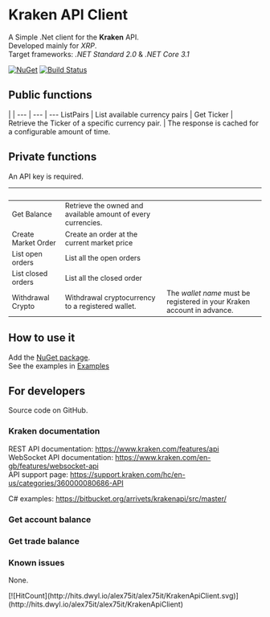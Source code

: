 # Kraken API Client

A Simple .Net client for the **Kraken** API.  
Developed mainly for _XRP_.  
Target frameworks: _.NET Standard 2.0_ & _.NET Core 3.1_

[![NuGet](https://img.shields.io/nuget/v/Alex75.KrakenApiClient.svg)](https://www.nuget.org/packages/Alex75.KrakenApiClient) 
[![Build Status](https://alex75.visualstudio.com/Kraken%20API%20Client/_apis/build/status/Build%20and%20publish%20Package%20v0.1?branchName=master)](https://alex75.visualstudio.com/Kraken%20API%20Client/_build/latest?definitionId=18&branchName=master)


## Public functions
 |  | 
---                 | ---                                              | ---
ListPairs           | List available currency pairs                    | 
Get Ticker          | Retrieve the Ticker of a specific currency pair. | The response is cached for a configurable amount of time.



## Private functions 
An API key is required.  

&nbsp; | &nbsp; | &nbsp;
---                 | ---                                               | ---
Get Balance         | Retrieve the owned and available amount of every currencies. | 
Create Market Order | Create an order at the current market price       | 
List open orders    | List all the open orders                          | 
List closed orders  | List all the closed order                         |
Withdrawal Crypto   | Withdrawal cryptocurrency to a registered wallet. | The _wallet name_ must be registered in your Kraken account in advance.


<dl style="display:none">
  <dt>ListPairs</dt>
    <dd>List available currency pairs</dd>
  <dt>Get Ticker</dt>
    <dd>Retrieve the Ticker of a specific currency pair.
    <br>The response is cached for a configurable amount of time.</dd>
  <dt>Get Balance <img src="./api key lock.svg" height=12 title="API key required"></dt>
    <dd>Retrieve the owned and available amount for the specified currencies.
    <br>The response is cached for a configurable amount of time.</dd>
  <dt>Create Market Order <img src="./api key lock.svg" height=12 title="API key required"></dt>
    <dd>Create an order at the current market price</dd>
  <dt>List open orders <img src="./api key lock.svg" height=12 title="API key required"></dt>
    <dd>List all the open orders</dd>
  <dt>List closed orders <img src="./api key lock.svg" height=12 title="API key required"></dt>
    <dd>List all the closed orders</dd>
  <dt>Withdrawal Crypto <img src="./api key lock.svg" height=12 title="API key required"></dt>
    <dd>Withdrawal cryptocurrency to a registered wallet. The wallet name must be registered in your Kraken account</dd>
</dl>


## How to use it

Add the <a href="https://www.nuget.org/packages/Alex75.KrakenApiClient" target="_blank">NuGet package</a>.  
See the examples in <a href="Example/Program.cs">Examples</a>


## For developers

Source code on GitHub.

### Kraken documentation

REST API documentation: https://www.kraken.com/features/api  
WebSocket API documentation: https://www.kraken.com/en-gb/features/websocket-api  
API support page: https://support.kraken.com/hc/en-us/categories/360000080686-API  

C# examples: https://bitbucket.org/arrivets/krakenapi/src/master/

### Get account balance

### Get trade balance

### Known issues 

None.


<span style="float:right">
[![HitCount](http://hits.dwyl.io/alex75it/alex75it/KrakenApiClient.svg)](http://hits.dwyl.io/alex75it/alex75it/KrakenApiClient)
</span>
